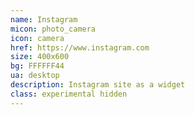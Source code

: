 ```yaml
---
name: Instagram
micon: photo_camera
icon: camera
href: https://www.instagram.com
size: 400x600
bg: FFFFFF44
ua: desktop
description: Instagram site as a widget
class: experimental hidden
---
```



